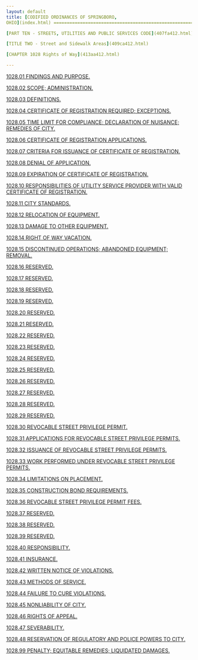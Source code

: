 ```yaml
---
layout: default 
title: [CODIFIED ORDINANCES OF SPRINGBORO,
OHIO](index.html) =====================================================

[PART TEN - STREETS, UTILITIES AND PUBLIC SERVICES CODE](407fa412.html)

[TITLE TWO - Street and Sidewalk Areas](409ca412.html)

[CHAPTER 1028 Rights of Way](413aa412.html)

---
```


[1028.01 FINDINGS AND PURPOSE.](4164a412.html)

[1028.02 SCOPE; ADMINISTRATION.](4172a412.html)

[1028.03 DEFINITIONS.](4178a412.html)

[1028.04 CERTIFICATE OF REGISTRATION REQUIRED;
EXCEPTIONS.](4186a412.html)

[1028.05 TIME LIMIT FOR COMPLIANCE; DECLARATION OF NUISANCE; REMEDIES OF
CITY.](418ea412.html)

[1028.06 CERTIFICATE OF REGISTRATION APPLICATIONS.](4192a412.html)

[1028.07 CRITERIA FOR ISSUANCE OF CERTIFICATE OF
REGISTRATION.](419da412.html)

[1028.08 DENIAL OF APPLICATION.](41a0a412.html)

[1028.09 EXPIRATION OF CERTIFICATE OF REGISTRATION.](41a3a412.html)

[1028.10 RESPONSIBILITIES OF UTILITY SERVICE PROVIDER WITH VALID
CERTIFICATE OF REGISTRATION.](41a8a412.html)

[1028.11 CITY STANDARDS.](41baa412.html)

[1028.12 RELOCATION OF EQUIPMENT.](41bea412.html)

[1028.13 DAMAGE TO OTHER EQUIPMENT.](41c6a412.html)

[1028.14 RIGHT OF WAY VACATION.](41cca412.html)

[1028.15 DISCONTINUED OPERATIONS; ABANDONED EQUIPMENT;
REMOVAL.](41d5a412.html)

[1028.16 RESERVED.](41dfa412.html)

[1028.17 RESERVED.](41e1a412.html)

[1028.18 RESERVED.](41e3a412.html)

[1028.19 RESERVED.](41e5a412.html)

[1028.20 RESERVED.](41e7a412.html)

[1028.21 RESERVED.](41e9a412.html)

[1028.22 RESERVED.](41eba412.html)

[1028.23 RESERVED.](41eda412.html)

[1028.24 RESERVED.](41efa412.html)

[1028.25 RESERVED.](41f1a412.html)

[1028.26 RESERVED.](41f3a412.html)

[1028.27 RESERVED.](41f5a412.html)

[1028.28 RESERVED.](41f7a412.html)

[1028.29 RESERVED.](41f9a412.html)

[1028.30 REVOCABLE STREET PRIVILEGE PERMIT.](41fba412.html)

[1028.31 APPLICATIONS FOR REVOCABLE STREET PRIVILEGE
PERMITS.](41ffa412.html)

[1028.32 ISSUANCE OF REVOCABLE STREET PRIVILEGE PERMITS.](420ba412.html)

[1028.33 WORK PERFORMED UNDER REVOCABLE STREET PRIVILEGE
PERMITS.](4218a412.html)

[1028.34 LIMITATIONS ON PLACEMENT.](422ba412.html)

[1028.35 CONSTRUCTION BOND REQUIREMENTS.](4236a412.html)

[1028.36 REVOCABLE STREET PRIVILEGE PERMIT FEES.](423ea412.html)

[1028.37 RESERVED.](4243a412.html)

[1028.38 RESERVED.](4245a412.html)

[1028.39 RESERVED.](4247a412.html)

[1028.40 RESPONSIBILITY.](4249a412.html)

[1028.41 INSURANCE.](424da412.html)

[1028.42 WRITTEN NOTICE OF VIOLATIONS.](425ea412.html)

[1028.43 METHODS OF SERVICE.](4262a412.html)

[1028.44 FAILURE TO CURE VIOLATIONS.](4266a412.html)

[1028.45 NONLIABILITY OF CITY.](426da412.html)

[1028.46 RIGHTS OF APPEAL.](4270a412.html)

[1028.47 SEVERABILITY.](4282a412.html)

[1028.48 RESERVATION OF REGULATORY AND POLICE POWERS TO
CITY.](4286a412.html)

[1028.99 PENALTY; EQUITABLE REMEDIES; LIQUIDATED
DAMAGES.](428ca412.html)
